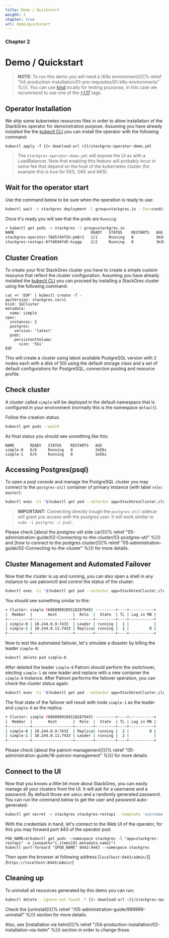 ```yaml
---
title: Demo / Quickstart
weight: 2
chapter: true
url: demo/quickstart
---
```


### Chapter 2

# Demo / Quickstart

> **NOTE:** To run this demo you will need a [K8s environment]({{% relref "04-production-installation/01-pre-requisites/01-k8s-environments" %}}). You can use [kind](https://kind.sigs.k8s.io/) locally for testing pourpose, in this case we recommend to use one of the [+1.17](https://github.com/kubernetes-sigs/kind/releases/tag/v0.11.1) tags.

## Operator Installation

We ship some kubernetes resources files in order to allow installation of the StackGres operator
 for demonstration purpose. Assuming you have already installed the the
 [kubectl CLI](https://kubernetes.io/docs/tasks/tools/install-kubectl/) you can install the
 operator with the following command:

```
kubectl apply -f {{< download-url >}}/stackgres-operator-demo.yml
```

> The `stackgres-operator-demo.yml` will expose the UI as with a LoadBalancer. Note that enabling this feature
> will probably incur in some fee that depend on the host of the kubernetes cluster (for example
> this is true for EKS, GKE and AKS).

## Wait for the operator start

Use the command below to be sure when the operation is ready to use:

```bash
kubectl wait -n stackgres deployment -l group=stackgres.io --for=condition=Available
```

Once it's ready you will see that the pods are `Running`:

```bash
➜ kubectl get pods -n stackgres -l group=stackgres.io
NAME                                  READY   STATUS    RESTARTS   AGE
stackgres-operator-78d57d4f55-pm8r2   1/1     Running   0          3m34s
stackgres-restapi-6ffd694fd5-hcpgp    2/2     Running   0          3m30s

```

## Cluster Creation

To create your first StackGres cluster you have to create a simple custom resource that reflect
 the cluster configuration. Assuming you have already installed the
 [kubectl CLI](https://kubernetes.io/docs/tasks/tools/install-kubectl/) you can proceed by
 installing a StackGres cluster using the following command:

```shell
cat << 'EOF' | kubectl create -f -
apiVersion: stackgres.io/v1
kind: SGCluster
metadata:
  name: simple
spec:
  instances: 2
  postgres:
    version: 'latest'
  pods:
    persistentVolume: 
      size: '5Gi'
EOF
```

This will create a cluster using latest available PostgreSQL version with 2 nodes each with a disk
 of 5Gi using the default storage class and a set of default configurations for PostgreSQL,
 connection pooling and resource profile.

## Check cluster

A cluster called `simple` will be deployed in the default namespace
 that is configured in your environment (normally this is the namespace `default`).

Follow the creation status:

```bash
kubectl get pods --watch
```

As final status you should see something like this:
```
NAME       READY   STATUS    RESTARTS   AGE
simple-0   6/6     Running   0          2m50s
simple-1   6/6     Running   0          1m56s

```

## Accessing Postgres(psql)

To open a psql console and manage the PostgreSQL cluster you may connect to the `postgres-util` container of primary instance (with label `role: master`):

```bash
kubectl exec -ti "$(kubectl get pod --selector app=StackGresCluster,cluster=true,role=master -o name)" -c postgres-util -- psql
```

> **IMPORTANT:** Connecting directly trough the `postgres-util` sidecar will grant you access with the postgres user. It will work similar to `sudo -i postgres -c psql`.

Please check [about the postgres-util side car]({{% relref "05-administration-guide/02-Connecting-to-the-cluster/03-postgres-util" %}}) and [how to connect to the postgres cluster]({{% relref "05-administration-guide/02-Connecting-to-the-cluster" %}}) for more details.

## Cluster Management and Automated Failover

Now that the cluster is up and running, you can also open a shell in any instance to use patronictl and control the status of the cluster:

```bash
kubectl exec -ti "$(kubectl get pod --selector app=StackGresCluster,cluster=true -o name | head -n 1)" -c patroni -- patronictl list
```

You should see something similar to this:
```bash
+ Cluster: simple (6868989109118287945) ---------+----+-----------+
|  Member  |       Host       |  Role  |  State  | TL | Lag in MB |
+----------+------------------+--------+---------+----+-----------+
| simple-0 | 10.244.0.9:7433  | Leader | running |  1 |           |
| simple-1 | 10.244.0.11:7433 | Replica| running |  1 |         0 |
+----------+------------------+--------+---------+----+-----------+
```

Now to test the automated failover, let's simulate a disaster by killing the leader `simple-0`:
```bash
kubectl delete pod simple-0
```

After deleted the leader `simple-0` Patroni should perform the switchover, electing `simple-1` as new leader and replace with a new container the `simple-0` instance. After Patroni performs the failover operation, you can check the cluster status again:
```bash
kubectl exec -ti "$(kubectl get pod --selector app=StackGresCluster,cluster=true -o name | head -n 1)" -c patroni -- patronictl list
```

The final state of the failover will result with node `simple-1` as the leader and `simple-0` as the replica.
```bash
+ Cluster: simple (6868989109118287945) ---------+----+-----------+
|  Member  |       Host       |  Role  |  State  | TL | Lag in MB |
+----------+------------------+--------+---------+----+-----------+
| simple-0 | 10.244.0.9:7433  | Replica| running |  2 |         0 |
| simple-1 | 10.244.0.11:7433 | Leader | running |  2 |           |
+----------+------------------+--------+---------+----+-----------+
```

Please check [about the patroni-management]({{% relref "05-administration-guide/16-patroni-management" %}}) for more details.

## Connect to the UI

Now that you knows a little bit more about StackGres, you can easily manage all your clusters from the UI. It will ask for a username and a password. By default those are `admin` and a randomly generated password. You can run the command below to get the user and password auto-generated:

```bash
kubectl get secret -n stackgres stackgres-restapi --template 'username = {{ printf "%s\n" (.data.k8sUsername | base64decode) }}password = {{ printf "%s\n" ( .data.clearPassword | base64decode) }}'
```

With the credentials in hand, let's connect to the Web UI of the operator, for this you may forward port 443 of the operator pod:

```
POD_NAME=$(kubectl get pods --namespace stackgres -l "app=stackgres-restapi" -o jsonpath="{.items[0].metadata.name}")
kubectl port-forward "$POD_NAME" 8443:9443 --namespace stackgres
```

Then open the browser at following address [`localhost:8443/admin/`]](`https://localhost:8443/admin/`)

## Cleaning up

To uninstall all resources generated by this demo you can run:
```bash
kubectl delete --ignore-not-found -f {{< download-url >}}/stackgres-operator-demo.yml
```

Check the [uninstall]({{% relref "/05-administration-guide/999999-uninstall" %}}) section for more details.

Also, see [installation via helm]({{% relref "/04-production-installation/02-installation-via-helm" %}}) section in order to change those.